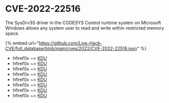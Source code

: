 # CVE-2022-22516

The SysDrv3S driver in the CODESYS Control runtime system on Microsoft Windows allows any system user to read and write within restricted memory space.

{% embed url="https://github.com/Live-Hack-CVE/full_database/blob/main/cves/2022/CVE-2022-22516.json" %}


* hfiref0x ~> [KDU](https://www.alice-snow.ru/2022/database/cve-2022-22516/kdu-hfiref0x)
* hfiref0x ~> [KDU](https://www.alice-snow.ru/2022/database/cve-2022-22516/kdu-hfiref0x)
* hfiref0x ~> [KDU](https://www.alice-snow.ru/2022/database/cve-2022-22516/kdu-hfiref0x)
* hfiref0x ~> [KDU](https://www.alice-snow.ru/2022/database/cve-2022-22516/kdu-hfiref0x)
* hfiref0x ~> [KDU](https://www.alice-snow.ru/2022/database/cve-2022-22516/kdu-hfiref0x)
* hfiref0x ~> [KDU](https://www.alice-snow.ru/2022/database/cve-2022-22516/kdu-hfiref0x)
* hfiref0x ~> [KDU](https://www.alice-snow.ru/2022/database/cve-2022-22516/kdu-hfiref0x)
* hfiref0x ~> [KDU](https://www.alice-snow.ru/2022/database/cve-2022-22516/kdu-hfiref0x)